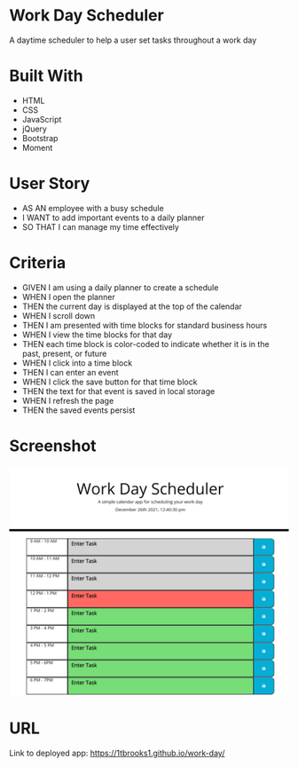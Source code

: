 # Work Day Scheduler
A daytime scheduler to help a user set tasks throughout a work day

# Built With
* HTML
* CSS
* JavaScript
* jQuery
* Bootstrap
* Moment


# User Story
* AS AN employee with a busy schedule
* I WANT to add important events to a daily planner
* SO THAT I can manage my time effectively

# Criteria
* GIVEN I am using a daily planner to create a schedule
* WHEN I open the planner
* THEN the current day is displayed at the top of the calendar
* WHEN I scroll down
* THEN I am presented with time blocks for standard business hours
* WHEN I view the time blocks for that day
* THEN each time block is color-coded to indicate whether it is in the past, present, or future
* WHEN I click into a time block
* THEN I can enter an event
* WHEN I click the save button for that time block
* THEN the text for that event is saved in local storage
* WHEN I refresh the page
* THEN the saved events persist

# Screenshot
![Screenshot](work-day.JPG)

# URL
Link to deployed app: https://1tbrooks1.github.io/work-day/


